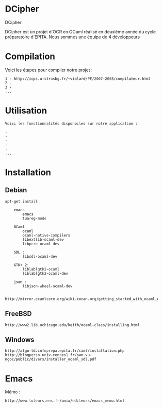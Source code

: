 DCipher
=======

DCipher

DCipher est un projet d'OCR en OCaml réalisé en deuxième année du cycle préparatoire d'EPITA.
Nous sommes une équipe de 4 développeurs 

Compilation
===========

Voici les étapes pour compiler notre projet :

    1 - http://icps.u-strasbg.fr/~violard/PF/2007-2008/compilateur.html
    2 -
    3 -
    ...

Utilisation
===========

    Voici les fonctionnalités disponbiles sur notre application :

    -
    -
    -
    -
    -
    ...
    

Installation
============

Debian
------

    apt-get install 
        
        emacs
            emacs
            tuareg-mode
            
        OCaml
            ocaml
            ocaml-native-compilers
            libextlib-ocaml-dev
            libpcre-ocaml-dev
        
        SDL :
            libsdl-ocaml-dev
        
        GTK+ 2:
            liblablgtk2-ocaml
            liblablgtk2-ocaml-dev
        
        json :
            libjson-wheel-ocaml-dev
        
        
    http://mirror.ocamlcore.org/wiki.cocan.org/getting_started_with_ocaml_on_debian.html

FreeBSD
-------

    
    http://www2.lib.uchicago.edu/keith/ocaml-class/installing.html
    
Windows
-------

    http://algo-td.infoprepa.epita.fr/caml/installation.php
    http://blogperso.univ-rennes1.fr/san.vu-ngoc/public/divers/installer_ocaml_sdl.pdf
    
Emacs
=====

Mémo :

    http://www.tuteurs.ens.fr/unix/editeurs/emacs_memo.html
